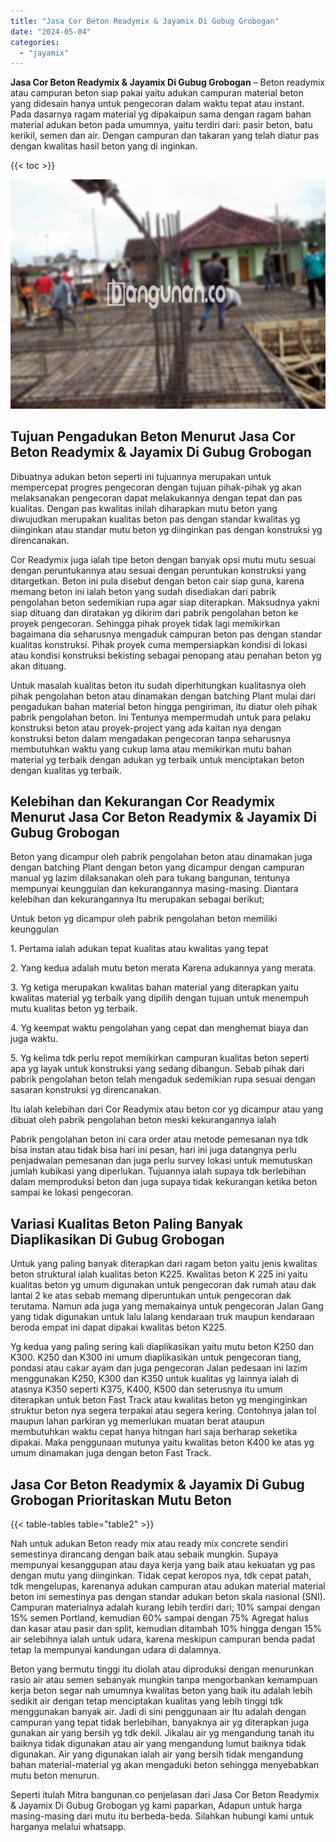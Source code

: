 ```yaml
---
title: "Jasa Cor Beton Readymix & Jayamix Di Gubug Grobogan"
date: "2024-05-04"
categories: 
  - "jayamix"
---
```


**Jasa Cor Beton Readymix & Jayamix Di Gubug Grobogan** – Beton readymix atau campuran beton siap pakai yaitu adukan campuran material beton yang didesain hanya untuk pengecoran dalam waktu tepat atau instant. Pada dasarnya ragam material yg dipakaipun sama dengan ragam bahan material adukan beton pada umumnya, yaitu terdiri dari: pasir beton, batu kerikil, semen dan air. Dengan campuran dan takaran yang telah diatur pas dengan kwalitas hasil beton yang di inginkan.

{{< toc >}}

![Jasa Cor Beton Readymix & Jayamix Di Gubug Grobogan](/images/jasa-cor-readymix-15.png)

## Tujuan Pengadukan Beton Menurut Jasa Cor Beton Readymix & Jayamix Di Gubug Grobogan

Dibuatnya adukan beton seperti ini tujuannya merupakan untuk mempercepat progres pengecoran dengan tujuan pihak-pihak yg akan melaksanakan pengecoran dapat melakukannya dengan tepat dan pas kualitas. Dengan pas kwalitas inilah diharapkan mutu beton yang diwujudkan merupakan kualitas beton pas dengan standar kwalitas yg diinginkan atau standar mutu beton yg diinginkan pas dengan konstruksi yg direncanakan.

Cor Readymix juga ialah tipe beton dengan banyak opsi mutu mutu sesuai dengan peruntukannya atau sesuai dengan peruntukan konstruksi yang ditargetkan. Beton ini pula disebut dengan beton cair siap guna, karena memang beton ini ialah beton yang sudah disediakan dari pabrik pengolahan beton sedemikian rupa agar siap diterapkan. Maksudnya yakni siap dituang dan diratakan yg dikirim dari pabrik pengolahan beton ke proyek pengecoran. Sehingga pihak proyek tidak lagi memikirkan bagaimana dia seharusnya mengaduk campuran beton pas dengan standar kualitas konstruksi. Pihak proyek cuma mempersiapkan kondisi di lokasi atau kondisi konstruksi bekisting sebagai penopang atau penahan beton yg akan dituang.

Untuk masalah kualitas beton itu sudah diperhitungkan kualitasnya oleh pihak pengolahan beton atau dinamakan dengan batching Plant mulai dari pengadukan bahan material beton hingga pengiriman, itu diatur oleh pihak pabrik pengolahan beton. Ini Tentunya mempermudah untuk para pelaku konstruksi beton atau proyek-project yang ada kaitan nya dengan konstruksi beton dalam mengadakan pengecoran tanpa seharusnya membutuhkan waktu yang cukup lama atau memikirkan mutu bahan material yg terbaik dengan adukan yg terbaik untuk menciptakan beton dengan kualitas yg terbaik.

## Kelebihan dan Kekurangan Cor Readymix Menurut Jasa Cor Beton Readymix & Jayamix Di Gubug Grobogan

Beton yang dicampur oleh pabrik pengolahan beton atau dinamakan juga dengan batching Plant dengan beton yang dicampur dengan campuran manual yg lazim dilaksanakan oleh para tukang bangunan, tentunya mempunyai keunggulan dan kekurangannya masing-masing. Diantara kelebihan dan kekurangannya Itu merupakan sebagai berikut;

Untuk beton yg dicampur oleh pabrik pengolahan beton memiliki keunggulan

1\. Pertama ialah adukan tepat kualitas atau kwalitas yang tepat

2\. Yang kedua adalah mutu beton merata Karena adukannya yang merata.

3\. Yg ketiga merupakan kwalitas bahan material yang diterapkan yaitu kwalitas material yg terbaik yang dipilih dengan tujuan untuk menempuh mutu kualitas beton yg terbaik.

4\. Yg keempat waktu pengolahan yang cepat dan menghemat biaya dan juga waktu.

5\. Yg kelima tdk perlu repot memikirkan campuran kualitas beton seperti apa yg layak untuk konstruksi yang sedang dibangun. Sebab pihak dari pabrik pengolahan beton telah mengaduk sedemikian rupa sesuai dengan sasaran konstruksi yg direncanakan.

Itu ialah kelebihan dari Cor Readymix atau beton cor yg dicampur atau yang dibuat oleh pabrik pengolahan beton meski kekurangannya ialah

Pabrik pengolahan beton ini cara order atau metode pemesanan nya tdk bisa instan atau tidak bisa hari ini pesan, hari ini juga datangnya perlu penjadwalan pemesanan dan juga perlu survey lokasi untuk memutuskan jumlah kubikasi yang diperlukan. Tujuannya ialah supaya tdk berlebihan dalam memproduksi beton dan juga supaya tidak kekurangan ketika beton sampai ke lokasi pengecoran.

## Variasi Kualitas Beton Paling Banyak Diaplikasikan Di Gubug Grobogan

Untuk yang paling banyak diterapkan dari ragam beton yaitu jenis kwalitas beton struktural ialah kualitas beton K225. Kwalitas beton K 225 ini yaitu kualitas beton yg umum digunakan untuk pengecoran dak rumah atau dak lantai 2 ke atas sebab memang diperuntukan untuk pengecoran dak terutama. Namun ada juga yang memakainya untuk pengecoran Jalan Gang yang tidak digunakan untuk lalu lalang kendaraan truk maupun kendaraan beroda empat ini dapat dipakai kwalitas beton K225.

Yg kedua yang paling sering kali diaplikasikan yaitu mutu beton K250 dan K300. K250 dan K300 ini umum diaplikasikan untuk pengecoran tiang, pondasi atau cakar ayam dan juga pengecoran Jalan pedesaan ini lazim menggunakan K250, K300 dan K350 untuk kualitas yg lainnya ialah di atasnya K350 seperti K375, K400, K500 dan seterusnya itu umum diterapkan untuk beton Fast Track atau kwalitas beton yg menginginkan struktur beton nya segera terpakai atau segera kering. Contohnya jalan tol maupun lahan parkiran yg memerlukan muatan berat ataupun membutuhkan waktu cepat hanya hitngan hari saja berharap seketika dipakai. Maka penggunaan mutunya yaitu kwalitas beton K400 ke atas yg umum dinamakan juga dengan beton Fast Track.

## Jasa Cor Beton Readymix & Jayamix Di Gubug Grobogan Prioritaskan Mutu Beton

{{< table-tables table="table2" >}}

Nah untuk adukan Beton ready mix atau ready mix concrete sendiri semestinya dirancang dengan baik atau sebaik mungkin. Supaya mempunyai kesanggupan atau daya kerja yang baik atau kekuatan yg pas dengan mutu yang diinginkan. Tidak cepat keropos nya, tdk cepat patah, tdk mengelupas, karenanya adukan campuran atau adukan material material beton ini semestinya pas dengan standar adukan beton skala nasional (SNI). Campuran materialnya adalah kurang lebih terdiri dari; 10% sampai dengan 15% semen Portland, kemudian 60% sampai dengan 75% Agregat halus dan kasar atau pasir dan split, kemudian ditambah 10% hingga dengan 15% air selebihnya ialah untuk udara, karena meskipun campuran benda padat tetap Ia mempunyai kandungan udara di dalamnya.

Beton yang bermutu tinggi itu diolah atau diproduksi dengan menurunkan rasio air atau semen sebanyak mungkin tanpa mengorbankan kemampuan kerja beton segar nah umumnya kwalitas beton yang baik itu adalah lebih sedikit air dengan tetap menciptakan kualitas yang lebih tinggi tdk menggunakan banyak air. Jadi di sini penggunaan air Itu adalah dengan campuran yang tepat tidak berlebihan, banyaknya air yg diterapkan juga gunakan air yang bersih yg tdk dekil. Jikalau air yg mengandung tanah itu baiknya tidak digunakan atau air yang mengandung lumut baiknya tidak digunakan. Air yang digunakan ialah air yang bersih tidak mengandung bahan material-material yg akan mengaduki beton sehingga menyebabkan mutu beton menurun.

Seperti itulah Mitra bangunan.co penjelasan dari Jasa Cor Beton Readymix & Jayamix Di Gubug Grobogan yg kami paparkan, Adapun untuk harga masing-masing dari mutu itu berbeda-beda. Silahkan hubungi kami untuk harganya melalui whatsapp.
